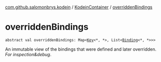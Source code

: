 [com.github.salomonbrys.kodein](../index.md) / [KodeinContainer](index.md) / [overriddenBindings](.)

# overriddenBindings

`abstract val overriddenBindings: Map<`[`Key`](../-kodein/-key/index.md)`<*, *>, List<`[`Binding`](../../com.github.salomonbrys.kodein.bindings/-binding/index.md)`<*, *>>>`

An immutable view of the bindings that were defined and later overridden. *For inspection&amp;debug*.


